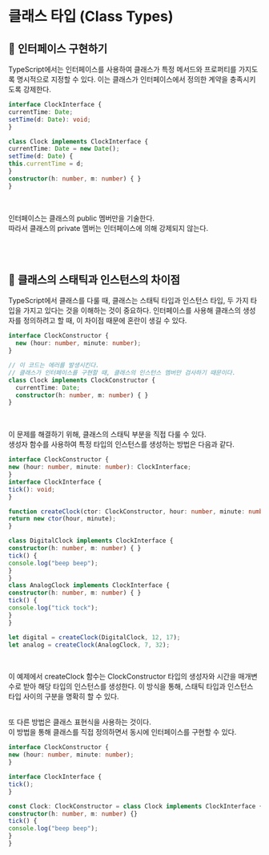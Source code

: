 # 클래스 타입 (Class Types)

## 🐽 인터페이스 구현하기

TypeScript에서는 인터페이스를 사용하여 클래스가 특정 메서드와 프로퍼티를 가지도록 명시적으로 지정할 수 있다. 이는 클래스가 인터페이스에서 정의한 계약을 충족시키도록 강제한다.

```TypeScript
interface ClockInterface {
currentTime: Date;
setTime(d: Date): void;
}

class Clock implements ClockInterface {
currentTime: Date = new Date();
setTime(d: Date) {
this.currentTime = d;
}
constructor(h: number, m: number) { }
}
```

<br/>

인터페이스는 클래스의 public 멤버만을 기술한다.<br/>
따라서 클래스의 private 멤버는 인터페이스에 의해 강제되지 않는다.

<br/><br/>

## 🐽 클래스의 스태틱과 인스턴스의 차이점

TypeScript에서 클래스를 다룰 때, 클래스는 스태틱 타입과 인스턴스 타입, 두 가지 타입을 가지고 있다는 것을 이해하는 것이 중요하다. 인터페이스를 사용해 클래스의 생성자를 정의하려고 할 때, 이 차이점 때문에 혼란이 생길 수 있다.

```TypeScript
interface ClockConstructor {
  new (hour: number, minute: number);
}

// 이 코드는 에러를 발생시킨다.
// 클래스가 인터페이스를 구현할 때, 클래스의 인스턴스 멤버만 검사하기 때문이다.
class Clock implements ClockConstructor {
  currentTime: Date;
  constructor(h: number, m: number) { }
}
```

<br/>

이 문제를 해결하기 위해, 클래스의 스태틱 부분을 직접 다룰 수 있다.<br/>
생성자 함수를 사용하여 특정 타입의 인스턴스를 생성하는 방법은 다음과 같다.

```TypeScript
interface ClockConstructor {
new (hour: number, minute: number): ClockInterface;
}
interface ClockInterface {
tick(): void;
}

function createClock(ctor: ClockConstructor, hour: number, minute: number): ClockInterface {
return new ctor(hour, minute);
}

class DigitalClock implements ClockInterface {
constructor(h: number, m: number) { }
tick() {
console.log("beep beep");
}
}
class AnalogClock implements ClockInterface {
constructor(h: number, m: number) { }
tick() {
console.log("tick tock");
}
}

let digital = createClock(DigitalClock, 12, 17);
let analog = createClock(AnalogClock, 7, 32);
```

<br/>

이 예제에서 createClock 함수는 ClockConstructor 타입의 생성자와 시간을 매개변수로 받아 해당 타입의 인스턴스를 생성한다. 이 방식을 통해, 스태틱 타입과 인스턴스 타입 사이의 구분을 명확히 할 수 있다.<br/><br/>

또 다른 방법은 클래스 표현식을 사용하는 것이다.<br/>
이 방법을 통해 클래스를 직접 정의하면서 동시에 인터페이스를 구현할 수 있다.<br/>

```TypeScript
interface ClockConstructor {
new (hour: number, minute: number);
}

interface ClockInterface {
tick();
}

const Clock: ClockConstructor = class Clock implements ClockInterface {
constructor(h: number, m: number) {}
tick() {
console.log("beep beep");
}
}
```
